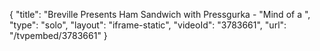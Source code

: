 {
    "title": "Breville Presents Ham Sandwich with Pressgurka - \"Mind of a ",
    "type": "solo",
    "layout": "iframe-static",
    "videoId": "3783661",
    "url": "\/tvpembed\/3783661"
}